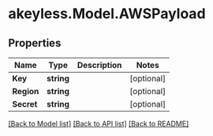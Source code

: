 # akeyless.Model.AWSPayload
## Properties

Name | Type | Description | Notes
------------ | ------------- | ------------- | -------------
**Key** | **string** |  | [optional] 
**Region** | **string** |  | [optional] 
**Secret** | **string** |  | [optional] 

[[Back to Model list]](../README.md#documentation-for-models) [[Back to API list]](../README.md#documentation-for-api-endpoints) [[Back to README]](../README.md)

